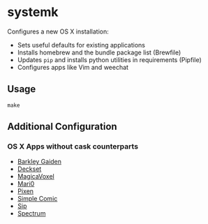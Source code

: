 # systemk

Configures a new OS X installation:

* Sets useful defaults for existing applications
* Installs homebrew and the bundle package list (Brewfile)
* Updates `pip` and installs python utilities in requirements (Pipfile)
* Configures apps like Vim and weechat


## Usage

```
make
```

## Additional Configuration

### OS X Apps without cask counterparts

* [Barkley Gaiden](http://www.talesofgames.com/related_game/barkley-shut-up-jam-gaiden)
* [Deckset](http://www.decksetapp.com)
* [MagicaVoxel](http://ephtracy.github.io)
* [Mari0](http://stabyourself.net/mari0)
* [Pixen](http://www.pixenapp.com)
* [Simple Comic](http://dancingtortoise.com/simplecomic/)
* [Sip](http://theolabrothers.com)
* [Spectrum](http://www.eigenlogik.com/spectrum/mac)
